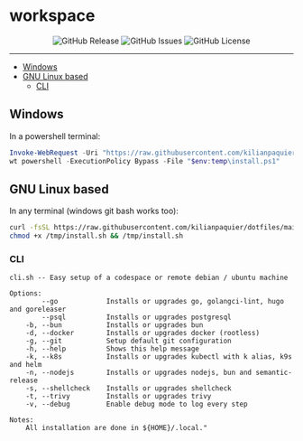 <!-- This file is safe to edit. Once it exists it will not be overwritten. -->

# workspace <!-- omit in toc -->

<p align="center">
  <img alt="GitHub Release" src="https://img.shields.io/github/v/release/kilianpaquier/workspace?include_prereleases&sort=semver&style=for-the-badge">
  <img alt="GitHub Issues" src="https://img.shields.io/github/issues-raw/kilianpaquier/workspace?style=for-the-badge">
  <img alt="GitHub License" src="https://img.shields.io/github/license/kilianpaquier/workspace?style=for-the-badge">
</p>

---

- [Windows](#windows)
- [GNU Linux based](#gnu-linux-based)
  - [CLI](#cli)

## Windows

In a powershell terminal:

```ps1
Invoke-WebRequest -Uri "https://raw.githubusercontent.com/kilianpaquier/dotfiles/main/install.ps1" -OutFile "$env:temp\install.ps1"
wt powershell -ExecutionPolicy Bypass -File "$env:temp\install.ps1"
```

## GNU Linux based

In any terminal (windows git bash works too):

```sh
curl -fsSL https://raw.githubusercontent.com/kilianpaquier/dotfiles/main/install.sh -o /tmp/install.sh
chmod +x /tmp/install.sh && /tmp/install.sh
```

### CLI

```
cli.sh -- Easy setup of a codespace or remote debian / ubuntu machine

Options:
        --go            Installs or upgrades go, golangci-lint, hugo and goreleaser
        --psql          Installs or upgrades postgresql
    -b, --bun           Installs or upgrades bun
    -d, --docker        Installs or upgrades docker (rootless)
    -g, --git           Setup default git configuration
    -h, --help          Shows this help message
    -k, --k8s           Installs or upgrades kubectl with k alias, k9s and helm
    -n, --nodejs        Installs or upgrades nodejs, bun and semantic-release
    -s, --shellcheck    Installs or upgrades shellcheck
    -t, --trivy         Installs or upgrades trivy
    -v, --debug         Enable debug mode to log every step

Notes:
    All installation are done in ${HOME}/.local."
```